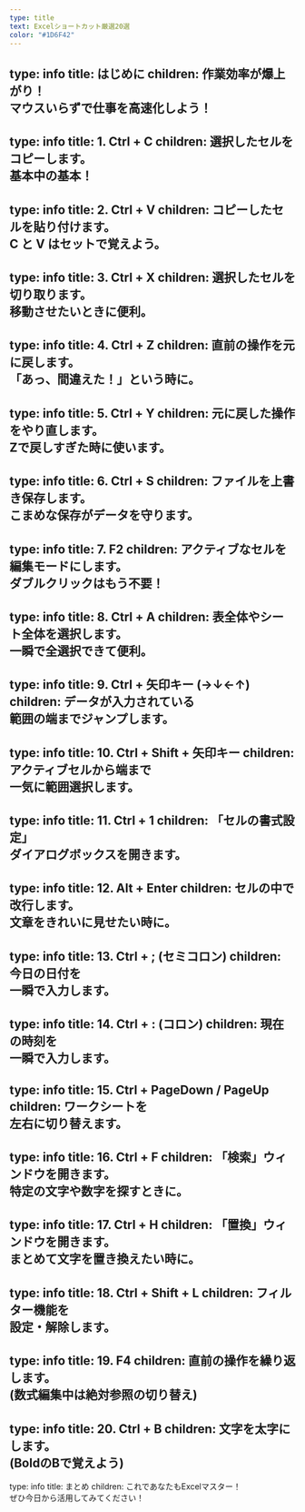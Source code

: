 ```yaml
---
type: title
text: Excelショートカット厳選20選
color: "#1D6F42"
---
```

type: info
title: はじめに
children: 作業効率が爆上がり！<br />マウスいらずで仕事を高速化しよう！
---
type: info
title: 1. Ctrl + C
children: 選択したセルをコピーします。<br />基本中の基本！
---
type: info
title: 2. Ctrl + V
children: コピーしたセルを貼り付けます。<br />C と V はセットで覚えよう。
---
type: info
title: 3. Ctrl + X
children: 選択したセルを切り取ります。<br />移動させたいときに便利。
---
type: info
title: 4. Ctrl + Z
children: 直前の操作を元に戻します。<br />「あっ、間違えた！」という時に。
---
type: info
title: 5. Ctrl + Y
children: 元に戻した操作をやり直します。<br />Zで戻しすぎた時に使います。
---
type: info
title: 6. Ctrl + S
children: ファイルを上書き保存します。<br />こまめな保存がデータを守ります。
---
type: info
title: 7. F2
children: アクティブなセルを編集モードにします。<br />ダブルクリックはもう不要！
---
type: info
title: 8. Ctrl + A
children: 表全体やシート全体を選択します。<br />一瞬で全選択できて便利。
---
type: info
title: 9. Ctrl + 矢印キー (→↓←↑)
children: データが入力されている<br />範囲の端までジャンプします。
---
type: info
title: 10. Ctrl + Shift + 矢印キー
children: アクティブセルから端まで<br />一気に範囲選択します。
---
type: info
title: 11. Ctrl + 1
children: 「セルの書式設定」<br />ダイアログボックスを開きます。
---
type: info
title: 12. Alt + Enter
children: セルの中で改行します。<br />文章をきれいに見せたい時に。
---
type: info
title: 13. Ctrl + ; (セミコロン)
children: 今日の日付を<br />一瞬で入力します。
---
type: info
title: 14. Ctrl + : (コロン)
children: 現在の時刻を<br />一瞬で入力します。
---
type: info
title: 15. Ctrl + PageDown / PageUp
children: ワークシートを<br />左右に切り替えます。
---
type: info
title: 16. Ctrl + F
children: 「検索」ウィンドウを開きます。<br />特定の文字や数字を探すときに。
---
type: info
title: 17. Ctrl + H
children: 「置換」ウィンドウを開きます。<br />まとめて文字を置き換えたい時に。
---
type: info
title: 18. Ctrl + Shift + L
children: フィルター機能を<br />設定・解除します。
---
type: info
title: 19. F4
children: 直前の操作を繰り返します。<br />(数式編集中は絶対参照の切り替え)
---
type: info
title: 20. Ctrl + B
children: 文字を太字にします。<br />(BoldのBで覚えよう)
---
type: info
title: まとめ
children: これであなたもExcelマスター！<br />ぜひ今日から活用してみてください！
